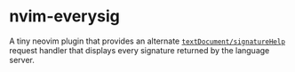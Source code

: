 # nvim-everysig

A tiny neovim plugin that provides an alternate [`textDocument/signatureHelp`](https://microsoft.github.io/language-server-protocol/specifications/lsp/3.17/specification/#textDocument_signatureHelp) request handler that displays every signature returned by the language server.
